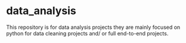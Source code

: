 # data_analysis
This repository is for data analysis projects they are mainly focused on python for data cleaning projects and/ or full end-to-end projects.
